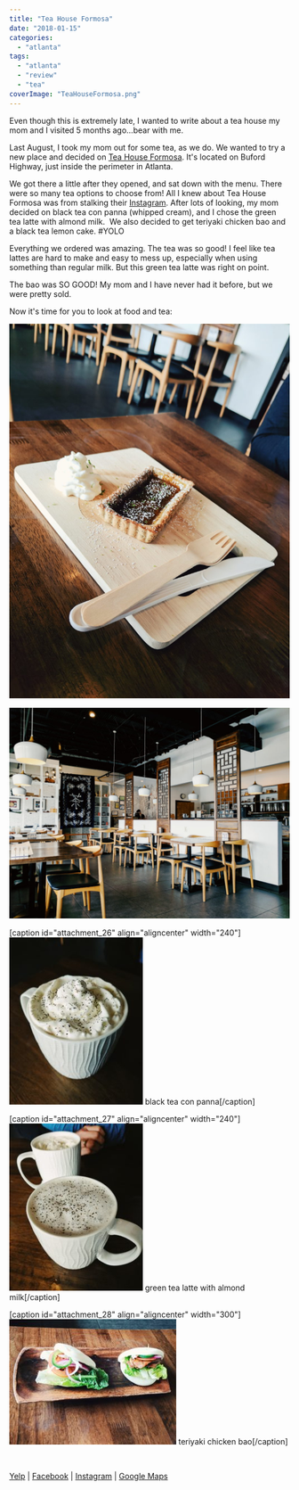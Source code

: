 ```yaml
---
title: "Tea House Formosa"
date: "2018-01-15"
categories: 
  - "atlanta"
tags: 
  - "atlanta"
  - "review"
  - "tea"
coverImage: "TeaHouseFormosa.png"
---
```


Even though this is extremely late, I wanted to write about a tea house my mom and I visited 5 months ago...bear with me.

Last August, I took my mom out for some tea, as we do. We wanted to try a new place and decided on [Tea House Formosa](https://www.facebook.com/teahouseformosa/). It's located on Buford Highway, just inside the perimeter in Atlanta.

We got there a little after they opened, and sat down with the menu. There were so many tea options to choose from! All I knew about Tea House Formosa was from stalking their [Instagram](https://www.instagram.com/teahouseformosa/). After lots of looking, my mom decided on black tea con panna (whipped cream), and I chose the green tea latte with almond milk.  We also decided to get teriyaki chicken bao and a black tea lemon cake. #YOLO

Everything we ordered was amazing. The tea was so good! I feel like tea lattes are hard to make and easy to mess up, especially when using something than regular milk. But this green tea latte was right on point.

The bao was SO GOOD! My mom and I have never had it before, but we were pretty sold.

Now it's time for you to look at food and tea:

![lemon cake](images/2017-08-28-02.14.46-1-768x1024.jpg)

![](images/2017-08-28-02.14.49-1-1024x768.jpg)

\[caption id="attachment\_26" align="aligncenter" width="240"\]![](images/IMG_20170828_143136_316-240x300.jpg) black tea con panna\[/caption\]

\[caption id="attachment\_27" align="aligncenter" width="240"\]![](images/IMG_20170828_143448_995-240x300.jpg) green tea latte with almond milk\[/caption\]

\[caption id="attachment\_28" align="aligncenter" width="300"\]![](images/IMG_20170828_143749_289-300x225.jpg) teriyaki chicken bao\[/caption\]

 

[Yelp](https://www.yelp.com/biz/tea-house-formosa-doraville-4) | [Facebook](https://www.facebook.com/teahouseformosa/) | [Instagram](https://www.instagram.com/teahouseformosa/) | [Google Maps](https://www.google.com/maps/place/Tea+House+Formosa/@33.8975216,-84.2819398,15z/data=!4m5!3m4!1s0x0:0xeb417085d636a1a4!8m2!3d33.8975216!4d-84.2819398)
